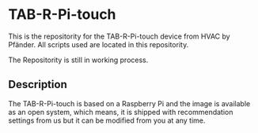 # TAB-R-Pi-touch
This is the repositority for the TAB-R-Pi-touch device from HVAC by Pfänder. All scripts used are located in this repositority.

The Repositority is still in working process.

## Description
The TAB-R-Pi-touch is based on a Raspberry Pi and the image is available as an open system, which means, it is shipped with recommendation settings from us but it can be modified from you at any time. 
